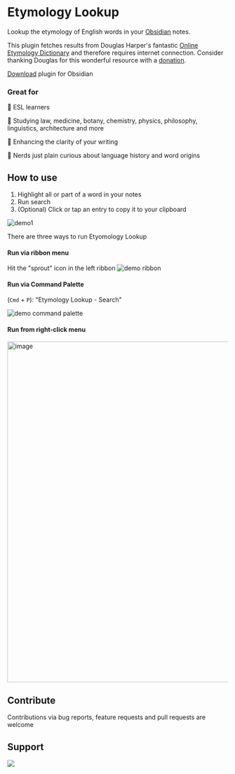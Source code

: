 # Etymology Lookup

Lookup the etymology of English words in your [Obsidian](https://obsidian.md/) notes.

This plugin fetches results from Douglas Harper's fantastic [Online Etymology Dictionary](https://www.etymonline.com) and therefore requires internet connection. Consider thanking Douglas for this wonderful resource with a [donation](https://www.paypal.com/donate/?cmd=_donations&business=byronic106@yahoo.com&lc=US&item_name=Donation+to%20+Help+Keep+Etymonline+Free+and+Open&no_note=0&cn=&curency_code=USD&bn=PP-DonationsBF:btn_donateCC_LG.gif:NonHosted).

[Download]([url](https://obsidian.md/plugins?search=etymology%20lookup)) plugin for Obsidian 

### Great for

🌱 ESL learners

🌱 Studying law, medicine, botany, chemistry, physics, philosophy, linguistics, architecture and more

🌱 Enhancing the clarity of your writing

🌱 Nerds just plain curious about language history and word origins

## How to use

1. Highlight all or part of a word in your notes
2. Run search
3. (Optional) Click or tap an entry to copy it to your clipboard

![demo1](https://github.com/clairefro/assets/blob/main/obsidian-plugin-etymology-lookup/demo1.gif?raw=true)

There are three ways to run Etyomology Lookup

#### Run via ribbon menu

Hit the "sprout" icon in the left ribbon
![demo ribbon](https://github.com/clairefro/assets/blob/main/obsidian-plugin-etymology-lookup/demo-ribbon.gif?raw=true)

#### Run via Command Palette

(`Cmd` + `P`): "Etymology Lookup - Search"

![demo command palette](https://github.com/clairefro/assets/blob/main/obsidian-plugin-etymology-lookup/demo-cp.gif)

#### Run from right-click menu

<img width="777" alt="image" src="https://github.com/clairefro/obsidian-plugin-etymology-lookup/assets/9841162/b7145d12-e23c-4f35-9aba-682df162a857">

## Contribute

Contributions via bug reports, feature requests and pull requests are welcome

## Support

<a href="https://www.buymeacoffee.com/clairefro"><img src="https://img.buymeacoffee.com/button-api/?text=Buy me a potato&emoji=🍠&slug=clairefro&button_colour=FFDD00&font_colour=000000&font_family=Cookie&outline_colour=000000&coffee_colour=ffffff" /></a>
